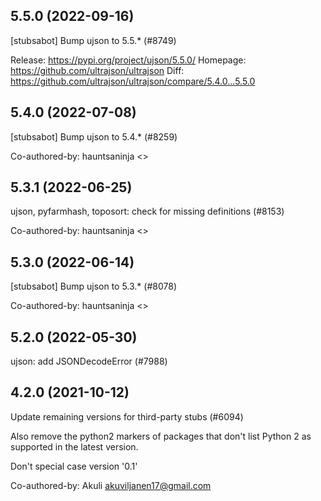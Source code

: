 ## 5.5.0 (2022-09-16)

[stubsabot] Bump ujson to 5.5.* (#8749)

Release: https://pypi.org/project/ujson/5.5.0/
Homepage: https://github.com/ultrajson/ultrajson
Diff: https://github.com/ultrajson/ultrajson/compare/5.4.0...5.5.0

## 5.4.0 (2022-07-08)

[stubsabot] Bump ujson to 5.4.* (#8259)

Co-authored-by: hauntsaninja <>

## 5.3.1 (2022-06-25)

ujson, pyfarmhash, toposort: check for missing definitions (#8153)

Co-authored-by: hauntsaninja <>

## 5.3.0 (2022-06-14)

[stubsabot] Bump ujson to 5.3.* (#8078)

Co-authored-by: hauntsaninja <>

## 5.2.0 (2022-05-30)

ujson: add JSONDecodeError (#7988)

## 4.2.0 (2021-10-12)

Update remaining versions for third-party stubs (#6094)

Also remove the python2 markers of packages that don't list Python 2
as supported in the latest version.

Don't special case version '0.1'

Co-authored-by: Akuli <akuviljanen17@gmail.com>

